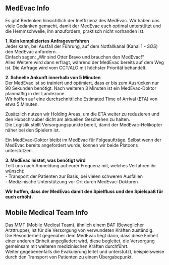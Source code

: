 ## MedEvac Info

Es gibt Bedenken hinsichtlich der Ineffizienz des MedEvac. Wir haben uns viele Gedanken gemacht, damit der MedEvac euch optimal unterstützt und die Hemmschwelle, ihn anzufordern, praktisch nicht vorhanden ist.

**1\. Kein kompliziertes Anfrageverfahren**  
Jeder kann, bei Ausfall der Führung, auf dem Notfallkanal (Kanal 1 - *SOS*) den MedEvac anfordern.  
Einfach sagen: „Wir sind Otter Bravo und brauchen den MedEvac\!“  
Alles Weitere wird dann erfragt, während der MedEvac bereits auf dem Weg ist. Die Anfrage wird vom CCT/ALO mit höchster Priorität behandelt.

**2\. Schnelle Ankunft innerhalb von 5 Minuten**    
Der MedEvac ist so trainiert und optimiert, dass er bis zum Ausrücken nur 90 Sekunden benötigt. Nach weiteren 3 Minuten ist ein MedEvac-Doktor planmäßig in der Landezone.    
Wir hoffen auf eine durchschnittliche Estimated Time of Arrival (ETA) von etwa 5 Minuten.

Zusätzlich nutzen wir Holding Areas, um die ETA weiter zu reduzieren und den Hubschrauber dicht am aktuellen Geschehen zu halten.  
Die Logistik stellt Versorgungspunkte bereit, damit der MedEvac-Helikopter näher bei den Spielern ist.

<div markdown="1" class="hidden">
Ein MedEvac-Doktor bleibt im MedEvac für Folgeaufträge. Selbst wenn der MedEvac bereits angefordert wurde, können wir beide Platoons unterstützen.
</div>

**3\. MedEvac leistet, was benötigt wird**  
Teilt uns nach Anmeldung auf eurer Frequenz mit, welches Verfahren ihr wünscht:  
\- Transport der Patienten zur Basis, bei vielen schweren Ausfällen  
\- Medizinische Unterstützung vor Ort durch MedEvac-Doktoren

**Wir hoffen, dass der MedEvac damit den Spielfluss und den Spielspaß für euch erhöht.**

## Mobile Medical Team Info

Das MMT (Mobile Medical Team), ähnlich einem BAT (Beweglicher Arzttruppe), ist für die Versorgung von verwundeten Kräften zuständig.  
Die Besonderheit gegenüber dem MedEvac liegt darin, dass diese Einheit einer anderen Einheit angegliedert wird, diese begleitet, die Versorgung gemeinsam mit weiteren medizinischen Kräften durchführt.  
Weiter gegebenenfalls die Evakuierung leitet und unterstützt, beispielsweise durch den Transport von Patienten zu einem Übergabepunkt.  